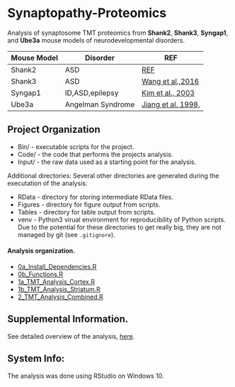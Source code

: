 # Synaptopathy-Proteomics

Analysis of synaptosome TMT proteomics from __Shank2__, __Shank3__, 
__Syngap1__, and __Ube3a__ mouse models of neurodevelopmental disorders.

| Mouse Model | Disorder | REF |
| ---         | ---      | --- |
| Shank2      | ASD      | [REF](url) |
| Shank3      | ASD      | [Wang et al.,2016](https://www.ncbi.nlm.nih.gov/pubmed/27161151) |
| Syngap1     | ID,ASD,epilepsy |[Kim et al., 2003](https://www.ncbi.nlm.nih.gov/pubmed/12598599)|
| Ube3a       | Angelman Syndrome | [Jiang et al. 1998,](https://www.ncbi.nlm.nih.gov/pubmed/9808466) |

## Project Organization
* Bin/ - executable scripts for the project.
* Code/ - the code that performs the projects analysis.
* Input/ - the raw data used as a starting point for the analysis.

Additional directories:
Several other directories are generated during the executation of the analysis:
* RData - directory for storing intermediate RData files.
* Figures - directory for figure output from scripts.
* Tables - directory for table output from scripts. 
* venv - Python3 virual environment for reproducibility of Python scripts.
Due to the potential for these directories to get really big, they are not 
managed by git (see `.gitignore`).

#### Analysis organization.
* [0a_Install_Dependencies.R](https://github.com/twesleyb/Synaptopathy-Proteomics/blob/master/Code/0a_Install_Dependencies.R)
* [0b_Functions.R](https://github.com/twesleyb/Synaptopathy-Proteomics/blob/master/Code/0b_Functions.R)
* [1a_TMT_Analysis_Cortex.R](https://github.com/twesleyb/Synaptopathy-Proteomics/blob/master/Code/1a_TMT_Analysis_Cortex.R)
* [1b_TMT_Analysis_Striatum.R](https://github.com/twesleyb/Synaptopathy-Proteomics/blob/master/Code/1b_TMT_Analysis_Striatum.R)
* [2_TMT_Analysis_Combined.R](https://github.com/twesleyb/Synaptopathy-Proteomics/blob/master/Code/2_TMT_Analysis_Combined.R)

## Supplemental Information.
See detailed overview of the analysis, [here](https://github.com/twesleyb/Synaptopathy-Proteomics/tree/master/Manuscript/Supplement).

## System Info:
The analysis was done using RStudio on Windows 10.

